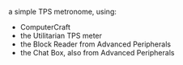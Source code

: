 a simple TPS metronome, using:
- ComputerCraft
- the Utilitarian TPS meter
- the Block Reader from Advanced Peripherals
- the Chat Box, also from Advanced Peripherals
